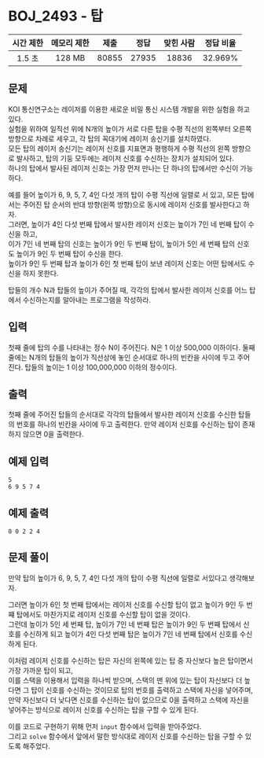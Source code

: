# BOJ_2493 - 탑

| 시간 제한 | 메모리 제한 | 제출  | 정답  | 맞힌 사람 | 정답 비율 |
| :-------: | :---------: | :---: | :---: | :-------: | :-------: |
|  1.5 초   |   128 MB    | 80855 | 27935 |   18836   |  32.969%  |

## 문제

KOI 통신연구소는 레이저를 이용한 새로운 비밀 통신 시스템 개발을 위한 실험을 하고 있다.  
실험을 위하여 일직선 위에 N개의 높이가 서로 다른 탑을 수평 직선의 왼쪽부터 오른쪽 방향으로 차례로 세우고, 각 탑의 꼭대기에 레이저 송신기를 설치하였다.  
모든 탑의 레이저 송신기는 레이저 신호를 지표면과 평행하게 수평 직선의 왼쪽 방향으로 발사하고, 탑의 기둥 모두에는 레이저 신호를 수신하는 장치가 설치되어 있다.  
하나의 탑에서 발사된 레이저 신호는 가장 먼저 만나는 단 하나의 탑에서만 수신이 가능하다.

예를 들어 높이가 6, 9, 5, 7, 4인 다섯 개의 탑이 수평 직선에 일렬로 서 있고, 모든 탑에서는 주어진 탑 순서의 반대 방향(왼쪽 방향)으로 동시에 레이저 신호를 발사한다고 하자.  
그러면, 높이가 4인 다섯 번째 탑에서 발사한 레이저 신호는 높이가 7인 네 번째 탑이 수신을 하고,  
이가 7인 네 번째 탑의 신호는 높이가 9인 두 번째 탑이, 높이가 5인 세 번째 탑의 신호도 높이가 9인 두 번째 탑이 수신을 한다.  
높이가 9인 두 번째 탑과 높이가 6인 첫 번째 탑이 보낸 레이저 신호는 어떤 탑에서도 수신을 하지 못한다.

탑들의 개수 N과 탑들의 높이가 주어질 때, 각각의 탑에서 발사한 레이저 신호를 어느 탑에서 수신하는지를 알아내는 프로그램을 작성하라.

## 입력

첫째 줄에 탑의 수를 나타내는 정수 N이 주어진다. N은 1 이상 500,000 이하이다. 둘째 줄에는 N개의 탑들의 높이가 직선상에 놓인 순서대로 하나의 빈칸을 사이에 두고 주어진다. 탑들의 높이는 1 이상 100,000,000 이하의 정수이다.

## 출력

첫째 줄에 주어진 탑들의 순서대로 각각의 탑들에서 발사한 레이저 신호를 수신한 탑들의 번호를 하나의 빈칸을 사이에 두고 출력한다. 만약 레이저 신호를 수신하는 탑이 존재하지 않으면 0을 출력한다.

## 예제 입력

```
5
6 9 5 7 4
```

## 예제 출력

```
0 0 2 2 4
```

## 문제 풀이

만약 탑의 높이가 6, 9, 5, 7, 4인 다섯 개의 탑이 수평 직선에 일렬로 서있다고 생각해보자.

그러면 높이가 6인 첫 번째 탑에서는 레이저 신호를 수신할 탑이 없고 높이가 9인 두 번쨰 탑에서도 마찬가지로 레이저 신호를 수신할 탑이 없을 것이다.  
그런데 높이가 5인 세 번째 탑, 높이가 7인 네 번째 탑은 높이가 9인 두 번째 탑에서 신호를 수신하게 되고 높이가 4인 다섯 번째 탑은 높이가 7인 네 번째 탑에서 신호를 수신하게 된다.

이처럼 레이저 신호를 수신하는 탑은 자신의 왼쪽에 있는 탑 중 자신보다 높은 탑이면서 가장 가까운 탑이 되고,  
이를 스택을 이용해서 입력을 하나씩 받으며, 스택의 맨 위에 있는 탑이 자신보다 더 높다면 그 탑이 신호를 수신하는 것이므로 탑의 번호를 출력하고 스택에 자신을 넣어주며,  
만약 자신보다 더 낮다면 신호를 수신하는 탑이 없으므로 0을 출력하고 스택에 자신을 넣어주는 방식으로 레이저 신호를 수신하는 탑을 구할 수 있게 된다.

이를 코드로 구현하기 위해 먼저 `input` 함수에서 입력을 받아주었다.  
그리고 `solve` 함수에서 앞에서 말한 방식대로 레이저 신호를 수신하는 탑을 구할 수 있도록 해주었다.
